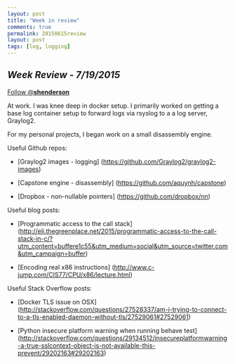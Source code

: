 ```yaml
---
layout: post
title: "Week in review"
comments: true
permalink: 20150615review
layout: post
tags: [log, logging]
---
```

*Week Review - 7/19/2015*
-----

<div>
<!-- <a href="https://twitter.com/share" class="twitter-share-button" data-via="__shenderson__">Tweet</a> -->
 
<a href="https://twitter.com/__shenderson__" class="twitter-follow-button" data-show-count="false">Follow @__shenderson__</a>
<script>!function(d,s,id){var js,fjs=d.getElementsByTagName(s)[0],p=/^http:/.test(d.location)?'http':'https';if(!d.getElementById(id)){js=d.createElement(s);js.id=id;js.src=p+'://platform.twitter.com/widgets.js';fjs.parentNode.insertBefore(js,fjs);}}(document, 'script', 'twitter-wjs');</script>
 
 </div>

<!-- Put this just before the closing body tag -->
<script>!function(d,s,id){var js,fjs=d.getElementsByTagName(s)[0];if(!d.getElementById(id)){js=d.createElement(s);js.id=id;js.src="//platform.twitter.com/widgets.js";fjs.parentNode.insertBefore(js,fjs);}}(document,"script","twitter-wjs");</script>

At work. I was knee deep in docker setup. I primarily worked on getting a base log container setup to forward logs via rsyslog to a a log server, Graylog2.  

For my personal projects, I began work on a small disassembly engine.

Useful Github repos:

  * [Graylog2 images - logging] (https://github.com/Graylog2/graylog2-images)

  * [Capstone engine - disassembly] (https://github.com/aquynh/capstone)

  * [Dropbox - non-nullable pointers] (https://github.com/dropbox/nn)

Useful blog posts:

  * [Programmatic access to the call stack] (http://eli.thegreenplace.net/2015/programmatic-access-to-the-call-stack-in-c/?utm_content=buffere1c55&utm_medium=social&utm_source=twitter.com&utm_campaign=buffer)

  * [Encoding real x86 instructions] (http://www.c-jump.com/CIS77/CPU/x86/lecture.html)

Useful Stack Overflow posts:

  * [Docker TLS issue on OSX] (http://stackoverflow.com/questions/27528337/am-i-trying-to-connect-to-a-tls-enabled-daemon-without-tls/27529061#27529061)
  
  * [Python insecure platform warning when running behave test] (http://stackoverflow.com/questions/29134512/insecureplatformwarning-a-true-sslcontext-object-is-not-available-this-prevent/29202163#29202163)
